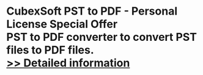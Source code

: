 # CubexSoft PST to PDF - Personal License Special Offer<br />PST to PDF converter to convert PST files to PDF files.<br />[>> Detailed information](https://secure.shareit.com/shareit/product.html?productid=300799814&affiliateid=200057808)